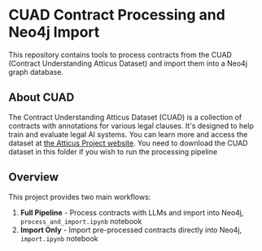 # CUAD Contract Processing and Neo4j Import

This repository contains tools to process contracts from the CUAD (Contract Understanding Atticus Dataset) and import them into a Neo4j graph database.

## About CUAD

The Contract Understanding Atticus Dataset (CUAD) is a collection of contracts with annotations for various legal clauses.
It's designed to help train and evaluate legal AI systems.
You can learn more and access the dataset at [the Atticus Project website](https://www.atticusprojectai.org/cuad).
You need to download the CUAD dataset in this folder if you wish to run the processing pipeline

## Overview

This project provides two main workflows:

1. **Full Pipeline** - Process contracts with LLMs and import into Neo4j, `process_and_import.ipynb` notebook
2. **Import Only** - Import pre-processed contracts directly into Neo4j, `import.ipynb` notebook